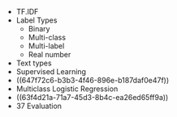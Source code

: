 - TF.IDF
- Label Types
	- Binary
	- Multi-class
	- Multi-label
	- Real number
- Text types
- Supervised Learning
- ((647f72c6-b3b3-4f46-896e-b187daf0e47f))
- Multiclass Logistic Regression
- ((63f4d21a-71a7-45d3-8b4c-ea26ed65ff9a))
- 37 Evaluation